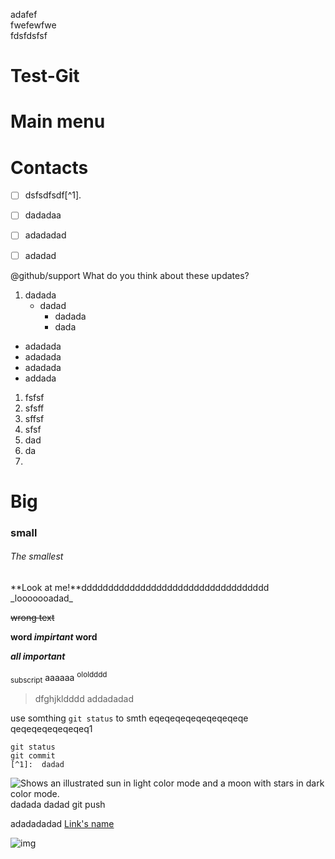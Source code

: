 







adafef  
fwefewfwe  
  fdsfdsfsf  
  












# Test-Git

# Main menu
# Contacts

- [ ] dsfsdfsdf[^1].
- [ ] dadadaa
- [ ] adadadad
- [ ] adadad
 

@github/support What do you think about these updates?



1. dadada
   - dadad
     - dadada
     - dada

- adadada
- adadada
- adadada
- addada

1. fsfsf
2. sfsff
3. sffsf
4. sfsf
5. dad
6. da
7. 


# Big
### small
###### The smallest
<picture>
**Look at me!**ddddddddddddddddddddddddddddddddddd
</picture>
_looooooadad_

~~wrong text~~

**word _impirtant_ word**


***all important***

<sub>subscript</sub>
aaaaaa
<sup>ololdddd</sup>

 > dfghjkldddd
 > addadadad

use somthing `git status` to smth
eqeqeqeqeqeqeqeqeqe  
qeqeqeqeqeqeqeq1

```
git status
git commit
[^1]:  dadad
```

<picture>
  <source media="(prefers-color-scheme: dark)" srcset="https://user-images.githubusercontent.com/25423296/163456776-7f95b81a-f1ed-45f7-b7ab-8fa810d529fa.png">
  <source media="(prefers-color-scheme: light)" srcset="https://user-images.githubusercontent.com/25423296/163456779-a8556205-d0a5-45e2-ac17-42d089e3c3f8.png">
  <img alt="Shows an illustrated sun in light color mode and a moon with stars in dark color mode." src="https://user-images.githubusercontent.com/25423296/163456779-a8556205-d0a5-45e2-ac17-42d089e3c3f8.png">
</picture>
dadada
dadad
git push
 
 
 adadadadad [Link's name](https://megogo.net/ua/view/17009145?video_view_tab=description)
 
 ![img](https://myoctocat.com/assets/images/base-octocat.svg)
